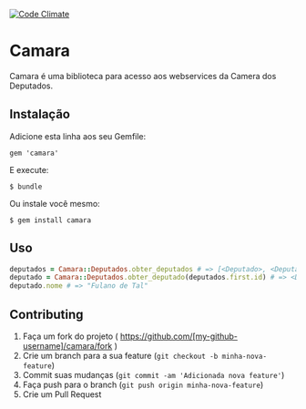 [![Code Climate](https://codeclimate.com/github/dimascyriaco/camara/badges/gpa.svg)](https://codeclimate.com/github/dimascyriaco/camara)

# Camara

Camara é uma biblioteca para acesso aos webservices da Camera dos Deputados.

## Instalação

Adicione esta linha aos seu Gemfile:

    gem 'camara'

E execute:

    $ bundle

Ou instale você mesmo:

    $ gem install camara

## Uso

```ruby
deputados = Camara::Deputados.obter_deputados # => [<Deputado>, <Deputado>, ...]
deputado = Camara::Deputados.obter_deputado(deputados.first.id) # => <Deputado>
deputado.nome # => "Fulano de Tal"
```

## Contributing

1. Faça um fork do projeto ( https://github.com/[my-github-username]/camara/fork )
2. Crie um branch para a sua feature (`git checkout -b minha-nova-feature`)
3. Commit suas mudanças (`git commit -am 'Adicionada nova feature'`)
4. Faça push para o branch (`git push origin minha-nova-feature`)
5. Crie um Pull Request
